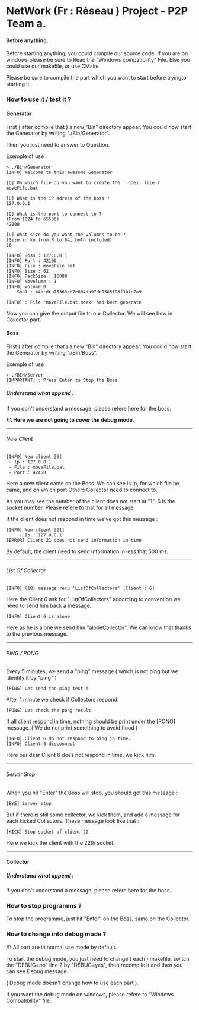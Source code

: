 # NetWork (Fr : Réseau ) Project - P2P Team a.

#### Before anything.
  Before starting anything, you could compile our source code.
  If you are on windows please be sure to Read the "Windows compatibility" File.
  Else you could use our makefile, or use CMake.
  
  Please be sure to compile the part which you want to start before tryingto starting it.
  
### How to use it / test it ?

#### Generator 
  First ( after compile that ) a new "Bin" directory appear.
  You could now start the Generator by writing "./Bin/Generator". 
  
  Then you just need to answer to Question. 
  
  Exemple of use : 
  ```
  > ./Bin/Generator
  [INFO] Welcome to this awesome Generator

  [Q] On which file do you want to create the '.ndex' file ?
  moveFile.bat
  
  [Q] What is the IP adress of the boss ?
  127.0.0.1

  [Q] What is the port to connect to ?
  (From 1024 to 65536)
  42000
  
  [Q] What size do you want the volumes to be ?
  (Size in ko from 8 to 64, both included)
  16
  
  [INFO] Boss : 127.0.0.1
  [INFO] Port : 42100
  [INFO] File : moveFile.bat
  [INFO] Size : 62
  [INFO] PackSize : 16000
  [INFO] NbVolume : 1
  [INFO] Volume 0
	  Sha1 : b4bcdca75363cb7e604db97dc9585f93f3bfe7a9

  [INFO] : File 'moveFile.bat.ndex' had been generate
  ```
  
  Now you can give the output file to our Collector. We will see how in Collector part.
  
#### Boss  
  First ( after compile that ) a new "Bin" directory appear.
  You could now start the Generator by writing "./Bin/Boss". 
  
  Exemple of use :
  
  ```
  > ./BIN/Server 
  [IMPORTANT] : Press Enter to Stop the Boss
  ```
  
##### Understand what append :

If you don't understand a message, please refere here for the boss.

**/!\ Here we are not going to cover the debug mode.**

----------------

###### New Client 


```
[INFO] New client [6]
 - Ip : 127.0.0.1
 - File : moveFile.bat
 - Port : 42450
```
Here a new client came on the Boss.
We can see is Ip, for which file he came, and on which port Others Collector need to connect to.

As you may see the number of the client does not start at "1", 6 is the socket number.
Please refere to that for all message.

If the client does not respond in time we've got this message : 
```
[INFO] New client [21]
	 - Ip : 127.0.0.1
[ERROR] Client 21 does not send information in time
```
By default, the client need to send information in less that 500 ms.

----------------

###### List Of Collector

```
[INFO] (18) message recu 'ListOfCollectors' [Client : 6]
```
Here the Client 6 ask for "ListOfCollectors" according to convention we need to send him back a message.
```
[INFO] Client 6 is alone
```
Here as he is alone we send him "aloneCollector". We can know that thanks to the previous message.

----------------

###### PING / PONG

Every 5 minutes, we send a "ping" message ( which is not ping but we identify it by "ping" )
```
[PING] Let send the ping test !
```
After 1 minute we check if Collectors respond.
```
[PONG] Let check the pong result 
```
If all client respond in time, nothing should be print under the [PONG] message. (  We do not print something to avoid flood )
```
[INFO] Client 6 do not respond to ping in time.
[INFO] Client 6 disconnect
```
Here our dear Client 6 does not respond in time, we kick him.

----------------

###### Server Stop
When you hit "Enter" the Boss will stop, you should get this message : 
```
[BYE] Server stop
```

But if there is still some collector, we kick them, and add a message for each kicked Collectors.
These message look like that : 
```
[KICK] Stop socket of client 22
```
Here we kick the client with the 22th socket.

----------------

#### Collector

##### Understand what append :

If you don't understand a message, please refere here for the boss.


### How to stop programms ? 

To stop the programme, just hit "Enter" on the Boss, same on the Collector.
### How to change into debug mode ?

/!\ All part are in normal use mode by default.

To start the debug mode, you just need to change ( each ) makefile, switch the 
"DEBUG=no" line 2 by "DEBUG=yes", then recompile it and then you can see Debug message.

( Debug mode doesn't change how to use each part ).

If you want the debug mode on windows, please refere to "Windows Compatibility" file.
